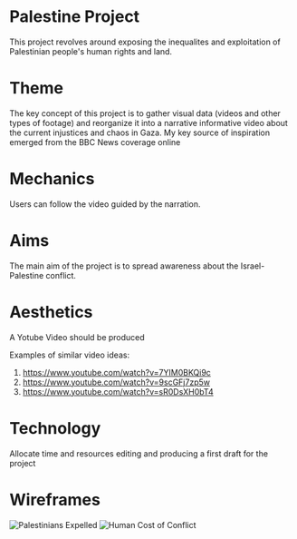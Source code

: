 # Palestine Project
This project revolves around exposing the inequalites and exploitation of Palestinian people's human rights and land.

# Theme  

The key concept of this project is to gather visual data (videos and other types of footage) and reorganize it into a narrative informative video about the current injustices and chaos in Gaza.
My key source of inspiration emerged from the BBC News coverage online 

# Mechanics  

Users can follow the video guided by the narration.

# Aims  

The main aim of the project is to spread awareness about the Israel- Palestine conflict.

# Aesthetics

A Yotube Video should be produced

Examples of similar video ideas:
1. https://www.youtube.com/watch?v=7YIM0BKQi9c
2. https://www.youtube.com/watch?v=9scGFj7zp5w
3. https://www.youtube.com/watch?v=sR0DsXH0bT4

# Technology 

Allocate time and resources editing and producing a first draft for the project

# Wireframes 
![Palestinians Expelled](https://github.com/panosleontsinis/interface-narratives1/assets/123083154/7965f4db-6233-4cd8-932e-32d6f62f9d6d)
![Human Cost of Conflict](https://cdn.statcdn.com/Infographic/images/normal/16516.jpeg)


